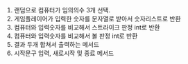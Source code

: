 1. 랜덤으로 컴퓨터가 임의의수 3개 선택.
2. 게임플레이어가 입력한 숫자를 문자열로 받아서 숫자리스트로 반환
3. 컴퓨터와 입력숫자를 비교해서 스트라이크 판정 int로 반환
4. 컴퓨터와 입력숫자를 비교해서 볼 판정 int로 반환
5. 결과 두개 합쳐서 출력하는 메서드
6. 시작문구 입력, 새로시작 및 종료 메서드